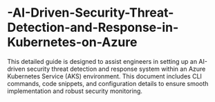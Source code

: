 # -AI-Driven-Security-Threat-Detection-and-Response-in-Kubernetes-on-Azure
This detailed guide is designed to assist engineers in setting up an AI-driven security threat detection and response system within an Azure Kubernetes Service (AKS) environment. This document includes CLI commands, code snippets, and configuration details to ensure smooth implementation and robust security monitoring.
